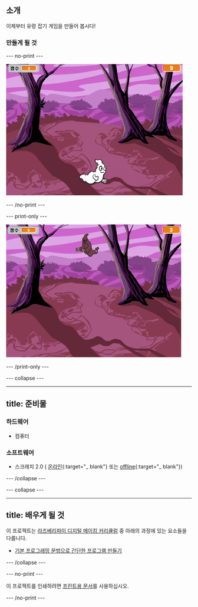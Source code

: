 ## 소개

이제부터 유령 잡기 게임을 만들어 봅시다!

### 만들게 될 것

\--- no-print \---

![showcase](images/showcase.gif)

\--- /no-print \---

\--- print-only \---

![showcase](images/showcase-static.png)

\--- /print-only \---

\--- collapse \---

* * *

## title: 준비물

### 하드웨어

+ 컴퓨터

### 소프트웨어

+ 스크래치 2.0 ( [온라인](http://rpf.io/scratchon){:target="_ blank"} 또는 [offline](http://rpf.io/scratchoff){:target="_ blank"})

\--- /collapse \---

\--- collapse \---

* * *

## title: 배우게 될 것

이 프로젝트는 [라즈베리파이 디지털 메이킹 커리큘럼](http://rpf.io/curriculum) 중 아래의 과정에 있는 요소들을 다룹니다.

+ [기본 프로그래밍 문법으로 간단한 프로그램 만들기](https://www.raspberrypi.org/curriculum/programming/creator)

\--- /collapse \---

\--- no-print \---

이 프로젝트를 인쇄하려면 [프린트용 문서](https://projects.raspberrypi.org/en/projects/ghostbusters/print)를 사용하십시오.

\--- /no-print \---